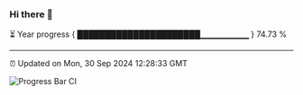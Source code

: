 ### Hi there 👋

⏳ Year progress { ██████████████████████▁▁▁▁▁▁▁▁ } 74.73 %

---

⏰ Updated on Mon, 30 Sep 2024 12:28:33 GMT

![Progress Bar CI](https://github.com/liununu/liununu/workflows/Progress%20Bar%20CI/badge.svg)
